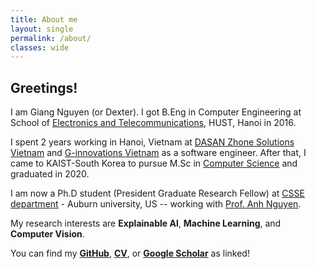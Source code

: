 ```yaml
---
title: About me
layout: single
permalink: /about/
classes: wide
---
```


## Greetings!

I am Giang Nguyen (or Dexter). I got B.Eng in Computer Engineering at School of [Electronics and Telecommunications](https://set.hust.edu.vn/), HUST, Hanoi in 2016.

I spent 2 years working in Hanoi, Vietnam at [DASAN Zhone Solutions Vietnam](https://dasans.com/vn/about/company/) and [G-innovations Vietnam](https://ginno.com/) as a software engineer. After that, I came to KAIST-South Korea to pursue M.Sc in [Computer Science](https://cs.kaist.ac.kr/) and graduated in 2020.

I am now a Ph.D student (President Graduate Research Fellow) at [CSSE department](https://www.eng.auburn.edu/comp/) - Auburn university, US -- working with [Prof. Anh Nguyen](https://anhnguyen.me/lab/). 

My research interests are **Explainable AI**, **Machine Learning**, and **Computer Vision**.

You can find my [**GitHub**](https://github.com/giangnguyen2412), [**CV**](https://www.dropbox.com/s/sowlrip6rbg5sgz/CV.pdf?dl=0), or [**Google Scholar**](https://scholar.google.com/citations?user=l_kfXecAAAAJ&hl=en) as linked!
